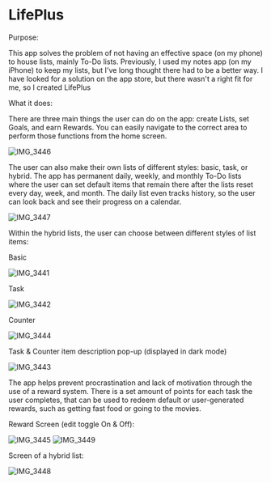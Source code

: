 # LifePlus

Purpose:

This app solves the problem of not having an effective space (on my phone) to house lists, mainly To-Do lists. Previously, I used my notes app (on my iPhone) to keep my lists, but I've long thought there had to be a better way. I have looked for a solution on the app store, but there wasn't a right fit for me, so I created LifePlus 

What it does:

There are three main things the user can do on the app: create Lists, set Goals, and earn Rewards. You can easily navigate to the correct area to perform those functions from the home screen.

![IMG_3446](https://github.com/ShaneTracey7/LifePlus/assets/71601674/492c9bff-e76e-477a-99db-5b6c07f66a69)

The user can also make their own lists of different styles: basic, task, or hybrid. The app has permanent daily, weekly, and monthly To-Do lists where the user can set default items that remain there after the lists reset every day, week, and month. The daily list even tracks history, so the user can look back and see their progress on a calendar. 

![IMG_3447](https://github.com/ShaneTracey7/LifePlus/assets/71601674/61e9c6e4-7119-4faa-9250-866ed0abc1df)

Within the hybrid lists, the user can choose between different styles of list items:

Basic

![IMG_3441](https://github.com/ShaneTracey7/LifePlus/assets/71601674/3a59654a-7f19-4308-a157-ffe8d8af1847)

Task

![IMG_3442](https://github.com/ShaneTracey7/LifePlus/assets/71601674/a36984e1-286c-4e1b-b010-3e0986723214)

Counter

![IMG_3444](https://github.com/ShaneTracey7/LifePlus/assets/71601674/d3b3a213-b2de-4567-9bf0-35459fc870fc)

Task & Counter item description pop-up (displayed in dark mode)

![IMG_3443](https://github.com/ShaneTracey7/LifePlus/assets/71601674/7b0e8149-d340-47eb-a081-a3a695672e52)

The app helps prevent procrastination and lack of motivation through the use of a reward system. There is a set amount of points for each task the user completes, that can be used to redeem default or user-generated rewards, such as getting fast food or going to the movies.

Reward Screen (edit toggle On & Off):

![IMG_3445](https://github.com/ShaneTracey7/LifePlus/assets/71601674/7c1a739b-491f-4d28-b679-b9fe12abe482)
![IMG_3449](https://github.com/ShaneTracey7/LifePlus/assets/71601674/4a28ead9-165d-49e4-9af6-e4f05807c2a9)





Screen of a hybrid list:

![IMG_3448](https://github.com/ShaneTracey7/LifePlus/assets/71601674/cacfbb97-e540-45d2-922d-8eca115f41a5)


